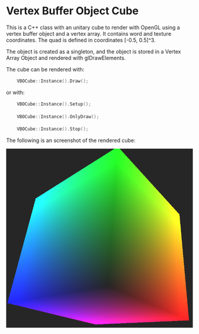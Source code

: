 # Vertex Buffer Object Cube

This is a C++ class with an unitary cube to render with OpenGL using a vertex buffer object and a vertex array. It contains word and texture coordinates. The quad is defined in coordinates [-0.5, 0.5]^3.

The object is created as a singleton, and the object is stored in a Vertex Array Object and rendered with glDrawElements.

The cube can be rendered with:

```c++
    VBOCube::Instance().Draw();
```

or with:

```c++
    VBOCube::Instance().Setup();

    VBOCube::Instance().OnlyDraw();

    VBOCube::Instance().Stop();
```

The following is an screenshot of the rendered cube:

![Rendered cube](./ScreenShot/render.png)

